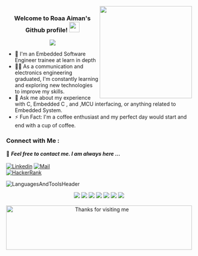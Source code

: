 <img width="250" align="right" src="https://c.tenor.com/_DOBjnGspYAAAAAM/code-coding.gif">

<h3 align="center">
  Welcome to Roaa Aiman's Github profile!
  <img src="https://media.giphy.com/media/hvRJCLFzcasrR4ia7z/giphy.gif" width="28">
</h3>

<!-- Typing SVG by DenverCoder1 - https://github.com/DenverCoder1/readme-typing-svg -->
<p align="center">
  <a href="https://github.com/DenverCoder1/readme-typing-svg"><img src="https://readme-typing-svg.herokuapp.com/?lines=Embedded-system%20developer;Always%20learning%20new%20things&font=Fira%20Code&center=true&width=440&height=45&color=Green&vCenter=true&size=22"></a>
</p> 

- 🏢 I'm an Embedded Software Engineer trainee at learn in depth
- 👨‍💻 As a communication and electronics engineering graduated, I'm constantly learning and exploring new technologies to improve my skills.
- 💬 Ask me about my experience with C, Embedded C , and ,MCU interfacing, or anything related to Embedded System.
- ⚡ Fun Fact: I'm a coffee enthusiast and my perfect day would start and end with a cup of coffee.

### Connect with Me :
📝 ***Feel free to contact me. I am always here ...*** 
<br>
<br>
[![Linkedin](https://img.shields.io/badge/LinkedIn-Roaa%20Aiman-brightgreen?logo=Linkedin&logoColor=Green&labelColor=black)](https://www.linkedin.com/in/roaa-aiman-0613a41b7//)
[![Mail](https://img.shields.io/badge/roaaaiman4@gmail.com-brightgreen?logo=Gmail&logoColor=Green&labelColor=black)](mailto:roaaaiman4@gmail.com)
<br>
[![HackerRank](https://img.shields.io/badge/HackerRank-Roaa_Aiman-brightgreen?logo=HackerRank&logoColor=Green&labelColor=black)](https://www.hackerrank.com/roaaaiman4)
</br>

</p>




![LanguagesAndToolsHeader](https://user-images.githubusercontent.com/65850970/173563246-93fc96e4-1c3b-47ed-b1dc-ca933df9449b.png)
  
<div align="center">
  <img src="https://img.shields.io/badge/Programming%20Language-C-20C20E?style=for-the-badge">
  <img src="https://img.shields.io/badge/Programming%20Language-C++-20C20E?style=for-the-badge">
  <img src="https://img.shields.io/badge/Programming%20Language-Embedded C-20C20E?style=for-the-badge">
  <img src="https://img.shields.io/badge/Programming%20Language-Bash-20C20E?style=for-the-badge">

  <img src="https://img.shields.io/badge/BUILD%20TOOL-Notepad++-20C20E?style=for-the-badge">
  <img src="https://img.shields.io/badge/BUILD%20TOOL-eclipse%20-20C20E?style=for-the-badge">


  <img src="https://img.shields.io/badge/OPERATING%20SYSTEM-FreeRtos-20C20E?style=for-the-badge">

</div> 

<br>



<div align="center">

<img height="120" alt="Thanks for visiting me" width="100%" src="https://raw.githubusercontent.com/BrunnerLivio/brunnerlivio/master/images/marquee.svg" />
<br />
